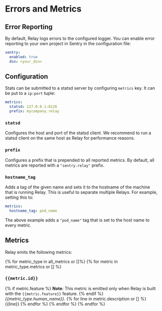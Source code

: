 # Errors and Metrics

## Error Reporting

By default, Relay logs errors to the configured logger. You can enable error
reporting to your own project in Sentry in the configuration file:

```yaml
sentry:
  enabled: true
  dsn: <your_dsn>
```

## Configuration

Stats can be submitted to a statsd server by configuring `metrics` key. It can
be put to a `ip:port` tuple:

```yaml
metrics:
  statsd: 127.0.0.1:8126
  prefix: mycompany.relay
```

### `statsd`

Configures the host and port of the statsd client. We recommend to run a statsd
client on the same host as Relay for performance reasons.

### `prefix`

Configures a prefix that is prepended to all reported metrics. By default, all
metrics are reported with a `"sentry.relay"` prefix.

### `hostname_tag`

Adds a tag of the given name and sets it to the hostname of the machine that is running Relay. This is useful to separate multiple Relays. For example, setting this to:

```yaml
metrics:
  hostname_tag: pod_name
```

The above example adds a `"pod_name"` tag that is set to the host name to every
metric.

## Metrics

Relay emits the following metrics:

{% for metric_type in all_metrics or []%}
{% for metric in metric_type.metrics or [] %}
### `{{metric.id}}`
{% if metric.feature %}
**Note**: This metric is emitted only when Relay is built with the `{{metric.feature}}` feature.
{% endif %}
_{{metric_type.human_name}}._
{% for line in metric.description or [] %}{{line}}
{% endfor %}
{% endfor %}
{% endfor %}
